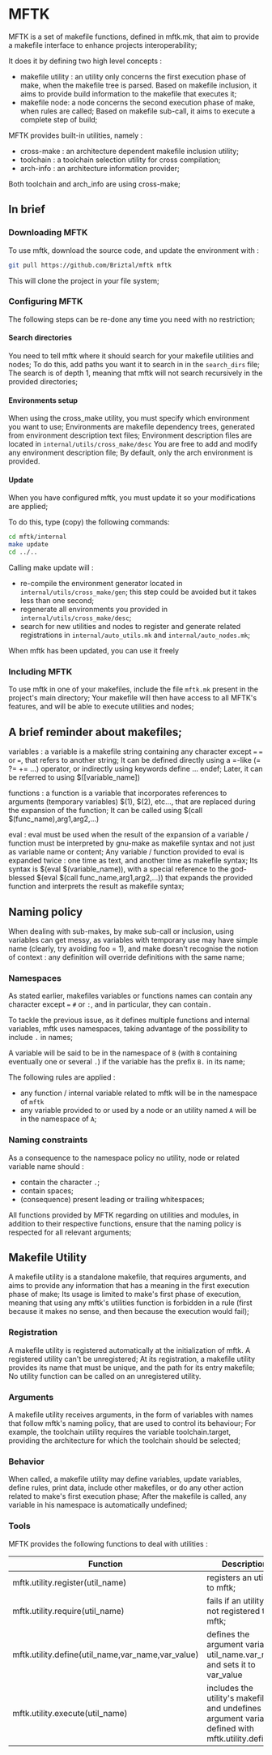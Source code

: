 # MFTK

MFTK is a set of makefile functions, defined in mftk.mk, that aim to provide 
a makefile interface to enhance projects interoperability;

It does it by defining two high level concepts :
- makefile utility : an utility only concerns the first execution phase of make, 
when the makefile tree is parsed. 
Based on makefile inclusion, it aims to provide build information to the 
makefile that executes it;
- makefile node: a node concerns the second execution phase of make, when 
rules are called; 
Based on makefile sub-call, it aims to execute a complete step of build;

MFTK provides built-in utilities, namely :
- cross-make : an architecture dependent makefile inclusion utility; 
- toolchain : a toolchain selection utility for cross compilation;
- arch-info : an architecture information provider;

Both toolchain and arch_info are using cross-make;

## In brief

### Downloading MFTK

To use mftk, download the source code, and update the environment with :

```bash
git pull https://github.com/Briztal/mftk mftk
```

This will clone the project in your file system;

### Configuring MFTK

The following steps can be re-done any time you need with no restriction;

#### Search directories

You need to tell mftk where it should search for your makefile utilities and 
nodes;
To do this, add paths you want it to search in in the `search_dirs` file;
The search is of depth 1, meaning that mftk will not search recursively in the 
provided directories;

#### Environments setup

When using the cross_make utility, you must specify which environment you 
want to use; 
Environments are makefile dependency trees, generated from environment 
description text files;
Environment description files are located in `internal/utils/cross_make/desc`
You are free to add and modify any environment description file; By default, 
only the arch environment is provided.

#### Update

When you have configured mftk, you must update it so your modifications are 
applied;

To do this, type (copy) the following commands:

```bash
cd mftk/internal
make update
cd ../..
```

Calling make update will :
- re-compile the environment generator located in 
`internal/utils/cross_make/gen`;
this step could be avoided but it takes less than one second;
- regenerate all environments you provided in `internal/utils/cross_make/desc`;
- search for new utilities and nodes to register and generate related 
registrations in `internal/auto_utils.mk` and `internal/auto_nodes.mk`;

When mftk has been updated, you can use it freely

### Including MFTK

To use mftk in one of your makefiles, include the file `mftk.mk` present in 
the project's main directory; 
Your makefile will then have access to all MFTK's features, and will be able 
to execute utilities and nodes;

## A brief reminder about makefiles;

variables : a variable is a makefile string containing any character except 
```=``` ```=``` or ```=```, that refers to another string; 
It can be defined directly using a =-like (= ?= += ...) operator, or indirectly
using keywords define ... endef;
Later, it can be referred to using $([variable_name])

functions : a function is a variable that incorporates references to arguments 
(temporary variables) $(1), $(2), etc..., that are replaced during the expansion
of the function;
It can be called using $(call $(func_name),arg1,arg2,...)

eval : eval must be used when the result of the expansion of a variable / 
function must be interpreted by gnu-make as makefile syntax and not just 
as variable name or content; 
Any variable / function provided to eval is expanded twice : one time as text, 
and another time as makefile syntax;
Its syntax is $(eval $(variable_name)), with a special reference to the 
god-blessed $(eval $(call func_name,arg1,arg2,...)) that expands the provided 
function and interprets the result as makefile syntax;

## Naming policy

When dealing with sub-makes, by make sub-call or inclusion, using variables 
can get messy, as variables with temporary use may have simple name (clearly, 
try avoiding foo = 1), and make doesn't recognise the notion of context : any 
definition will override definitions with the same name;

### Namespaces

As stated earlier, makefiles variables or functions names can contain any 
character except ```=``` ```#``` or ```:```, and in particular, they can 
contain```.```

To tackle the previous issue, as it defines multiple functions and internal 
variables, mftk uses namespaces, taking advantage of the possibility to include 
```.``` in names;

A variable will be said to be in the namespace of ```B``` (with ```B```
containing eventually one or several ```.```) if the variable has the prefix
```B.``` in its name; 

The following rules are applied :
- any function / internal variable related to mftk will be in the namespace of
```mftk```
- any variable provided to or used by a node or an utility named ```A``` will 
be in the namespace of ```A```;

### Naming constraints

As a consequence to the namespace policy no utility, node or related variable 
name should :
- contain the character ```.```;
- contain spaces;
- (consequence) present leading or trailing whitespaces;

All functions provided by MFTK regarding on utilities and modules, in addition 
to their respective functions, ensure that the naming policy is respected for 
all relevant arguments;

## Makefile Utility

A makefile utility is a standalone makefile, that requires arguments, and aims 
to provide any information that has a meaning in the first execution phase of 
make;
Its usage is limited to make's first phase of execution, meaning that 
using any mftk's utilities function is forbidden in a rule (first because it
makes no sense, and then because the execution would fail);

### Registration

A makefile utility is registered automatically at the initialization of mftk. 
A registered utility can't be unregistered;
At its registration, a makefile utility provides its name that must be unique, 
and the path for its entry makefile;
No utility function can be called on an unregistered utility.

### Arguments

A makefile utility receives arguments, in the form of variables with names 
that follow mftk's naming policy, that are used to control its behaviour;
For example, the toolchain utility requires the variable toolchain.target, 
providing the architecture for which the toolchain should be selected;

### Behavior

When called, a makefile utility may define variables, update variables, 
define rules, print data, include other makefiles, or do any other action 
related to make's first execution phase;
After the makefile is called, any variable in his namespace is automatically 
undefined;

### Tools

MFTK provides the following functions to deal with utilities :

Function | Description
---- | -------------
mftk.utility.register(util_name) | registers an utility to mftk;
mftk.utility.require(util_name) | fails if an utility is not registered to mftk;
mftk.utility.define(util_name,var_name,var_value) | defines the argument variable util_name.var_name and sets it to var_value
mftk.utility.execute(util_name) | includes the utility's makefile, and undefines any argument variable defined with mftk.utility.define;
